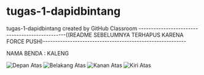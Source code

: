 # tugas-1-dapidbintang
tugas-1-dapidbintang created by GitHub Classroom
------------------------------------------------((README SEBELUMNYA TERHAPUS KARENA FORCE PUSH)----------------------------------------------------------

NAMA BENDA : KALENG

![Depan Atas](https://user-images.githubusercontent.com/90147879/136051317-93f5d587-d0be-41de-ac3d-093bc17ae840.jpeg)
![Belakang Atas](https://user-images.githubusercontent.com/90147879/136051333-9e006cb9-437c-40a2-8070-8045867cf732.jpeg)
![Kanan Atas](https://user-images.githubusercontent.com/90147879/136051350-6e2a3905-a034-48b4-bea9-52095f80d3fc.jpeg)
![Kiri Atas](https://user-images.githubusercontent.com/90147879/136051357-e42c0bd4-6a3a-402e-900e-abd0de58f929.jpeg)

